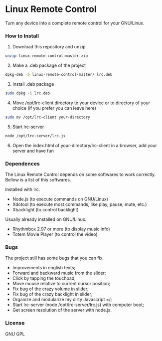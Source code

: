 # Linux Remote Control
Turn any device into a complete remote control for your GNU/Linux.


### How to Install

1. Download this repository and unzip
```bash
unzip linux-remote-control-master.zip
```

2. Make a .deb package of the project
```bash
dpkg-deb -b linux-remote-control-master/ lrc.deb
```

3. Install .deb package
```bash
sudo dpkg -i lrc.deb
```

4. Move /opt/lrc-client directory to your device or to directory of your choice (if you prefer you can leave here)
```bash
sudo mv /opt/lrc-client your-directory
```

5. Start lrc-server
```bash
node /opt/lrc-server/lrc.js
```

6. Open the index.html of your-directory/lrc-client in a browser, add your server and have fun

### Dependences

The Linux Remote Control depends on some softwares to work correctly. Bellow is a list of this softwares.

Installed with lrc.

- Node.js (to execute commands on GNU/Linux)
- Xdotool (to execute most commands, like play, pause, mute, etc.)
- Xbacklight (to control backlight)

Usually already installed on GNU/Linux.

- Rhythmbox 2.97 or more (to display music info)
- Totem Movie Player (to control the video)

### Bugs
The project still has some bugs that you can fix.

- Improvements in english texts;
- Forward and backward music from the slider;
- Click by tapping the touchpad;
- Move mouse relative to current cursor position;
- Fix bug of the crazy volume in slider;
- Fix bug of the crazy backlight in slider;
- Organize and modularize my dirty Javascript =/;
- Start lrc-server (node /opt/lrc-server/lrc.js) with computer boot;
- Get screen resolution of the server with node.js.

### License
GNU GPL